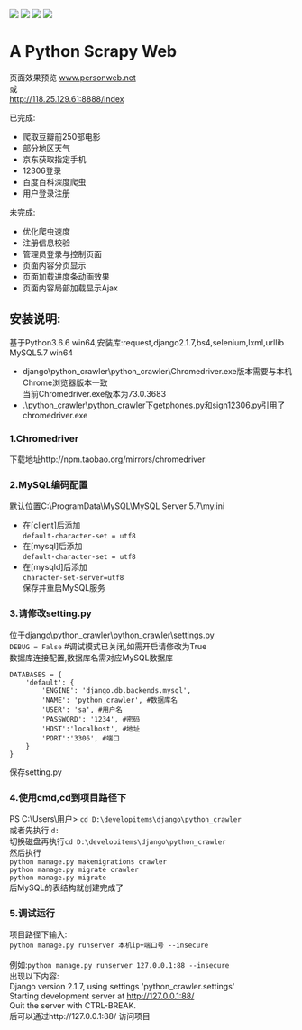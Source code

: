 ![](https://img.shields.io/badge/-version0.2-green.svg)
![](https://img.shields.io/badge/-%E5%BE%85%E6%9B%B4%E6%96%B0-blue.svg)
![](https://img.shields.io/badge/-django-red.svg)
![](https://img.shields.io/badge/-bootstrap-orange.svg)

A Python Scrapy Web
====
页面效果预览 www.personweb.net<br>
或<br>
http://118.25.129.61:8888/index

已完成:
* 爬取豆瓣前250部电影
* 部分地区天气
* 京东获取指定手机
* 12306登录
* 百度百科深度爬虫
* 用户登录注册

未完成:
* 优化爬虫速度
* 注册信息校验
* 管理员登录与控制页面
* 页面内容分页显示
* 页面加载进度条动画效果
* 页面内容局部加载显示Ajax

## 安装说明:

基于Python3.6.6 win64,安装库:request,django2.1.7,bs4,selenium,lxml,urllib<br>
MySQL5.7 win64<br>
* django\python_crawler\python_crawler\Chromedriver.exe版本需要与本机Chrome浏览器版本一致<br>
当前Chromedriver.exe版本为73.0.3683<br>
* .\python_crawler\python_crawler下getphones.py和sign12306.py引用了chromedriver.exe<br>

### 1.Chromedriver
下载地址http://npm.taobao.org/mirrors/chromedriver<br>

### 2.MySQL编码配置
默认位置C:\ProgramData\MySQL\MySQL Server 5.7\my.ini<br>
* 在[client]后添加<br>
```default-character-set = utf8```<br>
* 在[mysql]后添加<br>
```default-character-set = utf8```<br>
* 在[mysqld]后添加<br>
```character-set-server=utf8```<br>
保存并重启MySQL服务<br>

### 3.请修改setting.py
位于django\python_crawler\python_crawler\settings.py<br>
```DEBUG = False``` #调试模式已关闭,如需开启请修改为True<br>
数据库连接配置,数据库名需对应MySQL数据库<br>
```
DATABASES = {
    'default': {
        'ENGINE': 'django.db.backends.mysql',
        'NAME': 'python_crawler', #数据库名
        'USER': 'sa', #用户名
        'PASSWORD': '1234', #密码
        'HOST':'localhost', #地址
        'PORT':'3306', #端口
    }
}
```
保存setting.py<br>

### 4.使用cmd,cd到项目路径下
PS C:\Users\用户> ```cd D:\developitems\django\python_crawler```<br>
或者先执行 ```d:```<br>
切换磁盘再执行```cd D:\developitems\django\python_crawler```<br>
然后执行<br>
```python manage.py makemigrations crawler```<br>
```python manage.py migrate crawler```<br>
```python manage.py migrate```<br>
后MySQL的表结构就创建完成了<br>

### 5.调试运行
项目路径下输入:<br>
```python manage.py runserver 本机ip+端口号 --insecure```<br>
<br>
例如:```python manage.py runserver 127.0.0.1:88 --insecure```<br>
出现以下内容:<br>
Django version 2.1.7, using settings 'python_crawler.settings'<br>
Starting development server at http://127.0.0.1:88/<br>
Quit the server with CTRL-BREAK.<br>
后可以通过http://127.0.0.1:88/ 访问项目<br>